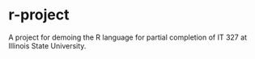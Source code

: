 # r-project
A project for demoing the R language for partial completion of IT 327 at Illinois State University.
